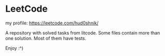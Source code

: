 # LeetCode
my profile:
  https://leetcode.com/hud0shnik/
  
 A repository with solved tasks from litcode. 
 Some files contain more than one solution. Most of them have tests.
 
 Enjoy :^)
